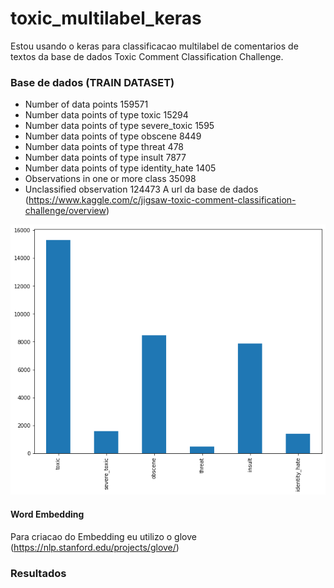 # toxic_multilabel_keras
 Estou usando o keras para classificacao multilabel de comentarios de textos da base de dados 
 Toxic Comment Classification Challenge.
 
 ### Base de dados (TRAIN DATASET)
* Number of data points 159571
* Number data points of type toxic 15294
* Number data points of type severe_toxic 1595
* Number data points of type obscene 8449
* Number data points of type threat 478
* Number data points of type insult 7877
* Number data points of type identity_hate 1405
* Observations in one or more class 35098
* Unclassified observation 124473
 A url da base de dados (https://www.kaggle.com/c/jigsaw-toxic-comment-classification-challenge/overview)
 
 ![](https://github.com/nielsencastelo/toxic_multilabel_keras/blob/main/bar.png)
 
 #### Word Embedding
 
 Para criacao do Embedding eu utilizo o glove (https://nlp.stanford.edu/projects/glove/)
 
 
 ### Resultados
 
 
